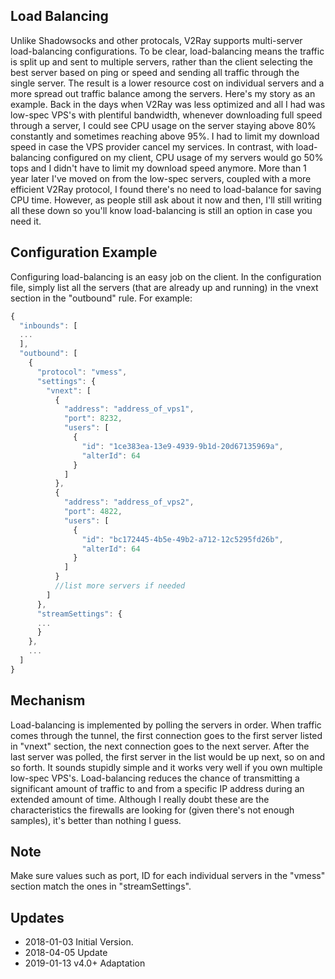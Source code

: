 ## Load Balancing

Unlike Shadowsocks and other protocals, V2Ray supports multi-server load-balancing configurations. To be clear, load-balancing means the traffic is split up and sent to multiple servers, rather than the client selecting the best server based on ping or speed and sending all traffic through the single server. The result is a lower resource cost on individual servers and a more spread out traffic balance among the servers. Here's my story as an example. Back in the days when V2Ray was less optimized and all I had was low-spec VPS's with plentiful bandwidth, whenever downloading full speed through a server, I could see CPU usage on the server staying above 80% constantly and sometimes reaching above 95%. I had to limit my download speed in case the VPS provider cancel my services. In contrast, with load-balancing configured on my client, CPU usage of my servers would go 50% tops and I didn't have to limit my download speed anymore. More than 1 year later I've moved on from the low-spec servers, coupled with a more efficient V2Ray protocol, I found there's no need to load-balance for saving CPU time. However, as people still ask about it now and then, I'll still writing all these down so you'll know load-balancing is still an option in case you need it.

## Configuration Example

Configuring load-balancing is an easy job on the client. In the configuration file, simply list all the servers (that are already up and running) in the vnext section in the "outbound" rule. For example: 
```javascript
{
  "inbounds": [
  ...
  ],
  "outbound": [
    {
      "protocol": "vmess",
      "settings": {
        "vnext": [
          {
            "address": "address_of_vps1",
            "port": 8232,
            "users": [
              {
                "id": "1ce383ea-13e9-4939-9b1d-20d67135969a",
                "alterId": 64
              }
            ]
          },
          {
            "address": "address_of_vps2",
            "port": 4822,
            "users": [
              {
                "id": "bc172445-4b5e-49b2-a712-12c5295fd26b",
                "alterId": 64
              }
            ]
          }
          //list more servers if needed
        ]
      },
      "streamSettings": {
      ...
      }
    },
    ...
  ]
}
```

## Mechanism

Load-balancing is implemented by polling the servers in order. When traffic comes through the tunnel, the first connection goes to the first server listed in "vnext" section, the next connection goes to the next server. After the last server was polled, the first server in the list would be up next, so on and so forth. It sounds stupidly simple and it works very well if you own multiple low-spec VPS's. Load-balancing reduces the chance of transmitting a significant amount of traffic to and from a specific IP address during an extended amount of time. Although I really doubt these are the characteristics the firewalls are looking for (given there's not enough samples), it's better than nothing I guess.

## Note

Make sure values such as port, ID for each individual servers  in the "vmess" section match the ones in "streamSettings".

## Updates

- 2018-01-03 Initial Version.
- 2018-04-05 Update
- 2019-01-13 v4.0+ Adaptation
